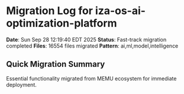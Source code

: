 # Migration Log for iza-os-ai-optimization-platform

**Date**: Sun Sep 28 12:19:40 EDT 2025
**Status**: Fast-track migration completed
**Files**:    16554 files migrated
**Pattern**: ai,ml,model,intelligence

## Quick Migration Summary
Essential functionality migrated from MEMU ecosystem for immediate deployment.
